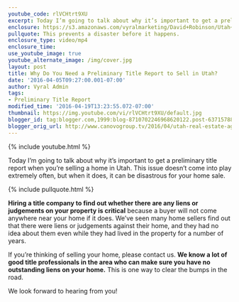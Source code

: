 ```yaml
---
youtube_code: rlVCHtrt9XU
excerpt: Today I’m going to talk about why it’s important to get a preliminary title report when you’re selling a home in Utah. This issue doesn’t come into play extremely often, but when it does, it can be disastrous for your home sale.
enclosure: https://s3.amazonaws.com/vyralmarketing/David+Robinson/Utah+Real+Estate+Agent+Stop+a+real+estate+disaster.mp4
pullquote: This prevents a disaster before it happens.
enclosure_type: video/mp4
enclosure_time:
use_youtube_image: true
youtube_alternate_image: /img/cover.jpg
layout: post
title: Why Do You Need a Preliminary Title Report to Sell in Utah?
date: '2016-04-05T09:27:00.001-07:00'
author: Vyral Admin
tags:
- Preliminary Title Report
modified_time: '2016-04-19T13:23:55.072-07:00'
thumbnail: https://img.youtube.com/vi/rlVCHtrt9XU/default.jpg
blogger_id: tag:blogger.com,1999:blog-8710702246968620122.post-6371578858917901329
blogger_orig_url: http://www.canovogroup.tv/2016/04/utah-real-estate-agent-stop-real-estate.html
---
```

{% include youtube.html %}

Today I’m going to talk about why it’s important to get a preliminary title report when you’re selling a home in Utah. This issue doesn’t come into play extremely often, but when it does, it can be disastrous for your home sale.

{% include pullquote.html %}

**Hiring a title company to find out whether there are any liens or judgements on your property is critical** because a buyer will not come anywhere near your home if it does. We’ve seen many home sellers find out that there were liens or judgements against their home, and they had no idea about them even while they had lived in the property for a number of years.

If you’re thinking of selling your home, please contact us. **We know a lot of good title professionals in the area who can make sure you have no outstanding liens on your home.** This is one way to clear the bumps in the road.

We look forward to hearing from you!
